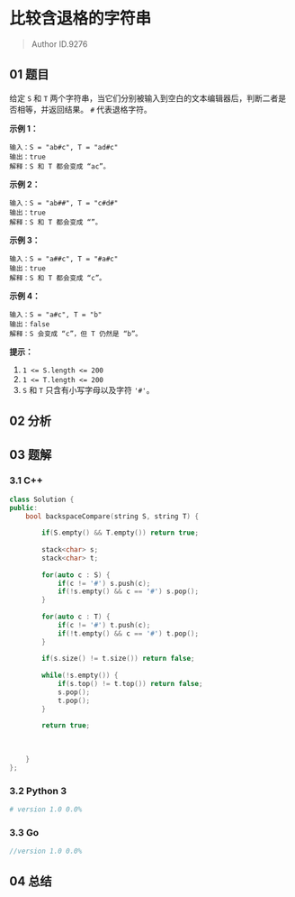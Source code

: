 # 比较含退格的字符串
> Author ID.9276

## 01 题目

给定 `S` 和 `T` 两个字符串，当它们分别被输入到空白的文本编辑器后，判断二者是否相等，并返回结果。 `#` 代表退格字符。

 

**示例 1：**

```
输入：S = "ab#c", T = "ad#c"
输出：true
解释：S 和 T 都会变成 “ac”。
```

**示例 2：**

```
输入：S = "ab##", T = "c#d#"
输出：true
解释：S 和 T 都会变成 “”。
```

**示例 3：**

```
输入：S = "a##c", T = "#a#c"
输出：true
解释：S 和 T 都会变成 “c”。
```

**示例 4：**

```
输入：S = "a#c", T = "b"
输出：false
解释：S 会变成 “c”，但 T 仍然是 “b”。
```

 

**提示：**

1. `1 <= S.length <= 200`
2. `1 <= T.length <= 200`
3. `S` 和 `T` 只含有小写字母以及字符 `'#'`。

## 02 分析



## 03 题解

### 3.1 C++

```c++
class Solution {
public:
    bool backspaceCompare(string S, string T) {
        
        if(S.empty() && T.empty()) return true;
        
        stack<char> s;
        stack<char> t;
        
        for(auto c : S) {
            if(c != '#') s.push(c);
            if(!s.empty() && c == '#') s.pop();
        }
        
        for(auto c : T) {
            if(c != '#') t.push(c);
            if(!t.empty() && c == '#') t.pop();
        }
    
        if(s.size() != t.size()) return false;
        
        while(!s.empty()) {
            if(s.top() != t.top()) return false;
            s.pop();
            t.pop();
        }
        
        return true;
        
        
        
    }
};
```

### 3.2 Python 3

```python
# version 1.0 0.0%

```

### 3.3 Go

```Go
//version 1.0 0.0%

```



## 04 总结

